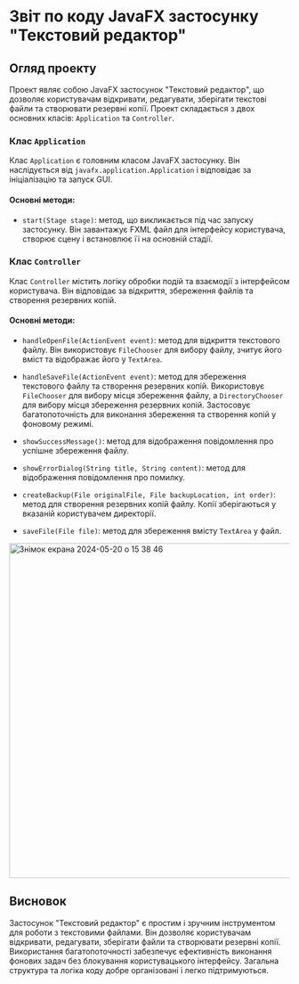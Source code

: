 # Звіт по коду JavaFX застосунку "Текстовий редактор"

## Огляд проекту

Проект являє собою JavaFX застосунок "Текстовий редактор", що дозволяє користувачам відкривати, редагувати, зберігати текстові файли та створювати резервні копії. Проект складається з двох основних класів: `Application` та `Controller`.

### Клас `Application`

Клас `Application` є головним класом JavaFX застосунку. Він наслідується від `javafx.application.Application` і відповідає за ініціалізацію та запуск GUI.

#### Основні методи:

- `start(Stage stage)`: метод, що викликається під час запуску застосунку. Він завантажує FXML файл для інтерфейсу користувача, створює сцену і встановлює її на основній стадії.



### Клас `Controller`

Клас `Controller` містить логіку обробки подій та взаємодії з інтерфейсом користувача. Він відповідає за відкриття, збереження файлів та створення резервних копій.

#### Основні методи:

- `handleOpenFile(ActionEvent event)`: метод для відкриття текстового файлу. Він використовує `FileChooser` для вибору файлу, зчитує його вміст та відображає його у `TextArea`.



- `handleSaveFile(ActionEvent event)`: метод для збереження текстового файлу та створення резервних копій. Використовує `FileChooser` для вибору місця збереження файлу, а `DirectoryChooser` для вибору місця збереження резервних копій. Застосовує багатопоточність для виконання збереження та створення копій у фоновому режимі.



- `showSuccessMessage()`: метод для відображення повідомлення про успішне збереження файлу.


- `showErrorDialog(String title, String content)`: метод для відображення повідомлення про помилку.



- `createBackup(File originalFile, File backupLocation, int order)`: метод для створення резервних копій файлу. Копії зберігаються у вказаній користувачем директорії.



- `saveFile(File file)`: метод для збереження вмісту `TextArea` у файл.

<img width="601" alt="Знімок екрана 2024-05-20 о 15 38 46" src="https://github.com/MatrixRosul/lab18/assets/147719806/9c02fc4a-d16b-42b9-8cd8-ab3bc8fb71ff">


## Висновок

Застосунок "Текстовий редактор" є простим і зручним інструментом для роботи з текстовими файлами. Він дозволяє користувачам відкривати, редагувати, зберігати файли та створювати резервні копії. Використання багатопоточності забезпечує ефективність виконання фонових задач без блокування користувацького інтерфейсу. Загальна структура та логіка коду добре організовані і легко підтримуються.
